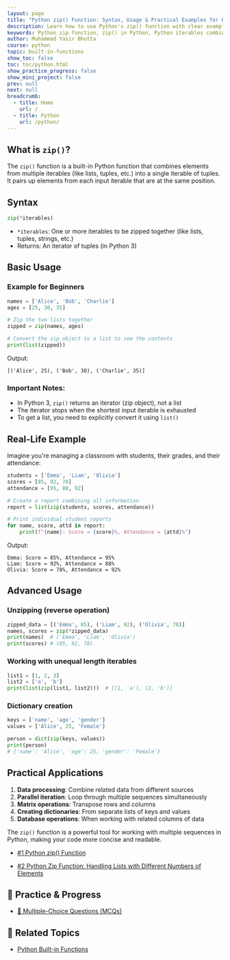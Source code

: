 ```yaml
---
layout: page
title: "Python zip() Function: Syntax, Usage & Practical Examples for Beginners"
description: Learn how to use Python's zip() function with clear examples. Understand syntax, basic usage, real-world applications, and advanced techniques for combining iterables efficiently.
keywords: Python zip function, zip() in Python, Python iterables combination, zip function examples, Python data pairing, zip() tutorial for beginners, Python parallel iteration, combining lists in Python, Python dictionary creation with zip, unzipping in Python, Python zip syntax, zip() use cases, Python iterators, merging lists in Python, Python built-in functions, looping through multiple lists, Python data processing, zip() real-world examples, Python coding tips, Python for data science
author: Muhammad Yasir Bhutta
course: python
topic: built-in-functions
show_toc: false
toc: toc/python.html
show_practice_progress: false
show_mini_project: false
prev: null
next: null
breadcrumb:
  - title: Home
    url: /
  - title: Python
    url: /python/
---
```


## What is `zip()`?

The `zip()` function is a built-in Python function that combines elements from multiple iterables (like lists, tuples, etc.) into a single iterable of tuples. It pairs up elements from each input iterable that are at the same position.

## Syntax

```python
zip(*iterables)
```

- `*iterables`: One or more iterables to be zipped together (like lists, tuples, strings, etc.)
- Returns: An iterator of tuples (in Python 3)

## Basic Usage

### Example for Beginners

```python
names = ['Alice', 'Bob', 'Charlie']
ages = [25, 30, 35]

# Zip the two lists together
zipped = zip(names, ages)

# Convert the zip object to a list to see the contents
print(list(zipped))
```

Output:
```
[('Alice', 25), ('Bob', 30), ('Charlie', 35)]
```

### Important Notes:
- In Python 3, `zip()` returns an iterator (zip object), not a list
- The iterator stops when the shortest input iterable is exhausted
- To get a list, you need to explicitly convert it using `list()`

## Real-Life Example

Imagine you're managing a classroom with students, their grades, and their attendance:

```python
students = ['Emma', 'Liam', 'Olivia']
scores = [85, 92, 78]
attendance = [95, 88, 92]

# Create a report combining all information
report = list(zip(students, scores, attendance))

# Print individual student reports
for name, score, attd in report:
    print(f"{name}: Score = {score}%, Attendance = {attd}%")
```

Output:
```
Emma: Score = 85%, Attendance = 95%
Liam: Score = 92%, Attendance = 88%
Olivia: Score = 78%, Attendance = 92%
```

## Advanced Usage

### Unzipping (reverse operation)
```python
zipped_data = [('Emma', 85), ('Liam', 92), ('Olivia', 78)]
names, scores = zip(*zipped_data)
print(names)  # ('Emma', 'Liam', 'Olivia')
print(scores) # (85, 92, 78)
```

### Working with unequal length iterables
```python
list1 = [1, 2, 3]
list2 = ['a', 'b']
print(list(zip(list1, list2)))  # [(1, 'a'), (2, 'b')]
```

### Dictionary creation
```python
keys = ['name', 'age', 'gender']
values = ['Alice', 25, 'Female']

person = dict(zip(keys, values))
print(person)
# {'name': 'Alice', 'age': 25, 'gender': 'Female'}
```

## Practical Applications

1. **Data processing**: Combine related data from different sources
2. **Parallel iteration**: Loop through multiple sequences simultaneously
3. **Matrix operations**: Transpose rows and columns
4. **Creating dictionaries**: From separate lists of keys and values
5. **Database operations**: When working with related columns of data

The `zip()` function is a powerful tool for working with multiple sequences in Python, making your code more concise and readable.

- [#1 Python zip() Function](https://www.youtube.com/watch?v=7ix3cDWAsUc&list=PLKYRx0Ibk7Vi-CC7ik98qT0VKK0F7ikja&index=57)

- [#2 Python Zip Function: Handling Lists with Different Numbers of Elements](https://www.youtube.com/watch?v=TOxTxP9x4ME&list=PLKYRx0Ibk7Vi-CC7ik98qT0VKK0F7ikja&index=56)

## 🧠 Practice & Progress

- [📝 Multiple-Choice Questions (MCQs)](practice-and-progress/mcqs-built-in-functions.md)

## 📘 **Related Topics**

- [Python Built-in Functions](index.md)